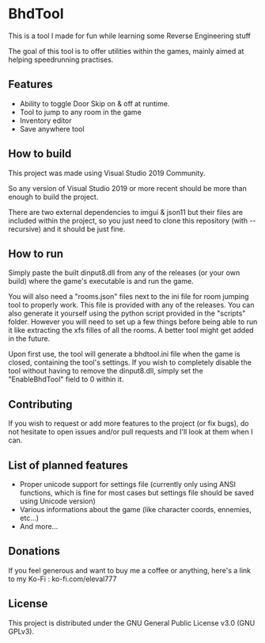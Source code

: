# BhdTool
This is a tool I made for fun while learning some Reverse Engineering stuff

The goal of this tool is to offer utilities within the games, mainly aimed at helping speedrunning practises.

## Features
- Ability to toggle Door Skip on & off at runtime.
- Tool to jump to any room in the game
- Inventory editor
- Save anywhere tool

## How to build
This project was made using Visual Studio 2019 Community.

So any version of Visual Studio 2019 or more recent should be more than enough to build the project.

There are two external dependencies to imgui & json11 but their files are included within the project, so you just need to clone this repository (with --recursive) and it should be just fine.

## How to run
Simply paste the built dinput8.dll from any of the releases (or your own build) where the game's executable is and run the game.

You will also need a "rooms.json" files next to the ini file for room jumping tool to properly work. This file is provided with any of the releases. You can also generate it yourself using the python script provided in the "scripts" folder. However you will need to set up a few things before being able to run it like extracting the xfs filles of all the rooms. A better tool might get added in the future.

Upon first use, the tool will generate a bhdtool.ini file when the game is closed, containing the tool's settings. If you wish to completely disable the tool without having to remove the dinput8.dll, simply set the "EnableBhdTool" field to 0 within it.

## Contributing
If you wish to request or add more features to the project (or fix bugs), do not hesitate to open issues and/or pull requests and I'll look at them when I can.

## List of planned features
- Proper unicode support for settings file (currently only using ANSI functions, which is fine for most cases but settings file should be saved using Unicode version)
- Various informations about the game (like character coords, ennemies, etc...)
- And more...

## Donations
If you feel generous and want to buy me a coffee or anything, here's a link to my Ko-Fi : ko-fi.com/eleval777

## License
This project is distributed under the GNU General Public License v3.0 (GNU GPLv3).

